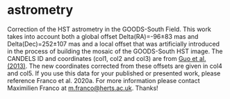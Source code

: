 # astrometry
Correction of the HST astrometry in the GOODS-South Field. This work takes into account both a global offset Delta(RA)=-96±83 mas and Delta(Dec)=252±107 mas and a local offset that was artificially introduced in the process of building the mosaic of the GOODS-South HST image. The CANDELS ID and coordinates (col1, col2 and col3) are from [Guo et al. (2013)](https://iopscience.iop.org/article/10.1088/0067-0049/207/2/24/pdf). The new coordinates corrected from these offsets are given in col4 and col5.
If you use this data for your published or presented work, please reference Franco et al. 2020a. For more information please contact Maximilien Franco at m.franco@herts.ac.uk. Thanks!
